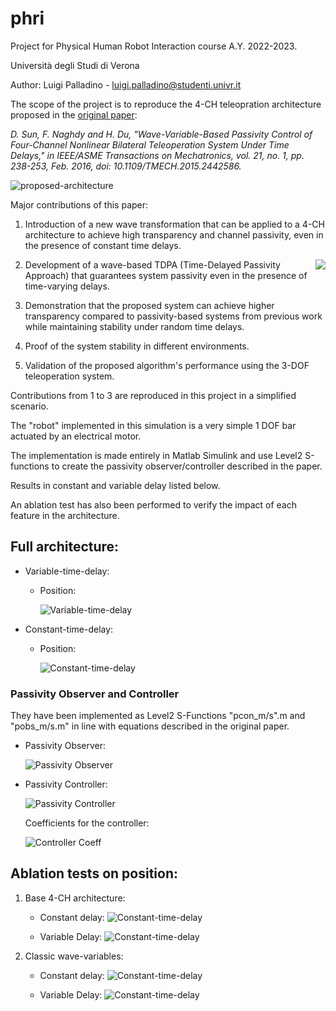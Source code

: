 # phri

Project for Physical Human Robot Interaction course A.Y. 2022-2023.

Università degli Studi di Verona

Author:
Luigi Palladino - luigi.palladino@studenti.univr.it

The scope of the project is to reproduce the 4-CH teleopration architecture proposed in the [original paper](https://ieeexplore.ieee.org/document/7119588):

_D. Sun, F. Naghdy and H. Du, "Wave-Variable-Based Passivity Control of Four-Channel Nonlinear Bilateral Teleoperation System Under Time Delays," in IEEE/ASME Transactions on Mechatronics, vol. 21, no. 1, pp. 238-253, Feb. 2016, doi: 10.1109/TMECH.2015.2442586._

![proposed-architecture](/images/proposed_architecture.png "proposed_architecture")


Major contributions of this paper:
  1. Introduction of a new wave transformation that can be applied to a 4-CH architecture to achieve high transparency and channel passivity, even in the presence of constant time delays.

<img style="float: right;" src="/images/wave_variables_proposed.png"/>


  2. Development of a wave-based TDPA (Time-Delayed Passivity Approach) that guarantees system passivity even in the presence of time-varying delays.

  3. Demonstration that the proposed system can achieve higher transparency compared to passivity-based systems from previous work while maintaining stability under random time delays.

  4. Proof of the system stability in different environments.

  5. Validation of the proposed algorithm's performance using the 3-DOF teleoperation system.

Contributions from 1 to 3 are reproduced in this project in a simplified scenario.

The "robot" implemented in this simulation is a very simple 1 DOF bar actuated by an electrical motor.

The implementation is made entirely in Matlab Simulink and use Level2 S-functions to create the passivity observer/controller described in the paper.

Results in constant and variable delay listed below.

An ablation test has also been performed to verify the impact of each feature in the architecture.


## Full architecture:

- Variable-time-delay:

  - Position:

    ![Variable-time-delay](/images/variable_full.png "Variable-time-delay")

- Constant-time-delay:

  - Position:

    ![Constant-time-delay](/images/constant_full.png "Constant-time-delay")

### Passivity Observer and Controller
They have been implemented as Level2 S-Functions "pcon_m/s".m and "pobs_m/s.m" in line with equations described in the original paper.

  - Passivity Observer:

    ![Passivity Observer](/images/passivity_observer.png "Passivity Observer")


  - Passivity Controller:

    ![Passivity Controller](/images/passivity_controller.png "Passivity Controller")

    Coefficients for the controller:

    ![Controller Coeff](/images/controller_coefficients.png "controller_coefficients")

## Ablation tests on position:

1. Base 4-CH architecture:

    - Constant delay:
    ![Constant-time-delay](/images/base_architecture_constant.png "Constant-time-delay")

    - Variable Delay:
    ![Constant-time-delay](/images/base_architecture_variable.png "Constant-time-delay")

2. Classic wave-variables:

    - Constant delay:
    ![Constant-time-delay](/images/normal_waves_constant.png "Constant-time-delay")

    - Variable Delay:
    ![Constant-time-delay](/images/normal_waves_variable.png "Constant-time-delay")





